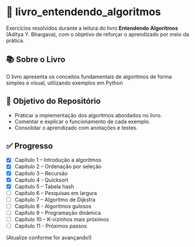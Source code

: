 # 📘 livro_entendendo_algoritmos

Exercícios resolvidos durante a leitura do livro **Entendendo Algoritmos** (Aditya Y. Bhargava), com o objetivo de reforçar o aprendizado por meio da prática.

## 📚 Sobre o Livro

O livro apresenta os conceitos fundamentais de algoritmos de forma simples e visual, utilizando exemplos em Python

## 🧠 Objetivo do Repositório

- Praticar a implementação dos algoritmos abordados no livro.
- Comentar e explicar o funcionamento de cada exemplo.
- Consolidar o aprendizado com anotações e testes.

## ✅ Progresso

- [X] Capítulo 1 – Introdução a algoritmos
- [X] Capítulo 2 – Ordenação por seleção
- [X] Capítulo 3 – Recursão
- [X] Capítulo 4 - Quicksort
- [X] Capítulo 5 – Tabela hash
- [ ] Capítulo 6 – Pesquisas em largura
- [ ] Capítulo 7 – Algoritmo de Dijkstra
- [ ] Capítulo 8 - Algoritmos gulosos
- [ ] Capítulo 9 – Programação dinâmica
- [ ] Capítulo 10 – K-vizinhos mais próximos
- [ ] Capítulo 11 - Próximos passos

(Atualize conforme for avançando!)
